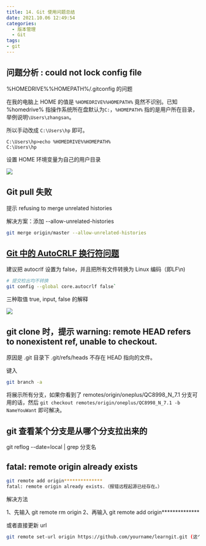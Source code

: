 ```yaml
---
title: 14. Git 使用问题总结
date: 2021.10.06 12:49:54
categories:
  - 版本管理
  - Git
tags:
- git
---
```


## 问题分析 : could not lock config file

%HOMEDRIVE%%HOMEPATH%/.gitconfig 的问题

在我的电脑上 HOME 的值是 `%HOMEDRIVE%%HOMEPATH%` 竟然不识别。已知 %homedrive% 指操作系统所在盘默认为`C:`，`%HOMEPATH%` 指的是用户所在目录，举例说明`\Users\zhangsan`。

所以手动改成 `C:\Users\hp` 即可。

```text
C:\Users\hp>echo %HOMEDRIVE%%HOMEPATH%
C:\Users\hp
```

设置 HOME 环境变量为自己的用户目录

![](https://upload-images.jianshu.io/upload_images/1662509-4bd31644e369a6d6.png?imageMogr2/auto-orient/strip%7CimageView2/2/w/1240)

## Git pull 失败

提示 refusing to merge unrelated histories

解决方案：添加 --allow-unrelated-histories

```sh
git merge origin/master --allow-unrelated-histories
```

## [Git 中的 AutoCRLF 换行符问题](https://www.cnblogs.com/flying_bat/p/3324769.html)

建议把 autocrlf 设置为 false，并且把所有文件转换为 Linux 编码（即LF\n)

```sh
# 提交检出均不转换
git config --global core.autocrlf false`
```

三种取值 true, input, false 的解释

![](https://upload-images.jianshu.io/upload_images/1662509-65a7a820b77dd9b9.png?imageMogr2/auto-orient/strip%7CimageView2/2/w/1240)

## git clone 时，提示 warning: remote HEAD refers to nonexistent ref, unable to checkout.

原因是 .git 目录下 .git/refs/heads 不存在 HEAD 指向的文件。

键入

```sh
git branch -a
```

将展示所有分支，如果你看到了 remotes/origin/oneplus/QC8998_N_7.1 分支可用的话，然后 `git checkout remotes/origin/oneplus/QC8998_N_7.1 -b NameYouWant` 即可解决。

## git 查看某个分支是从哪个分支拉出来的

git reflog --date=local | grep 分支名

## fatal: remote origin already exists

```sh
git remote add origin**************
fatal: remote origin already exists.（报错远程起源已经存在。）
```

解决方法

1、先输入 git remote rm origin
2、再输入 git remote add origin**************

或者直接更新 url

```sh
git remote set-url origin https://github.com/yourname/learngit.git (这个是你的复制的仓库地址)
```
